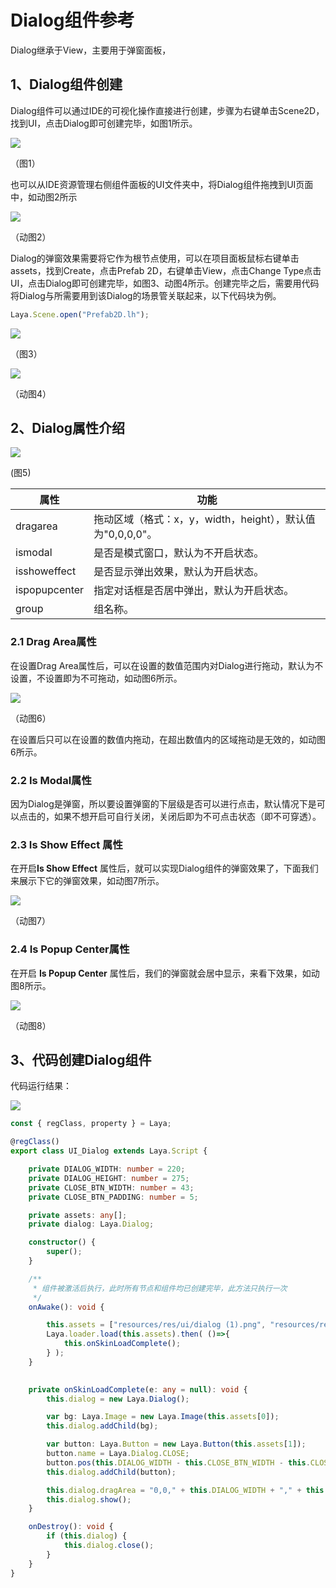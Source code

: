 # Dialog组件参考

Dialog继承于View，主要用于弹窗面板，

## 1、Dialog组件创建

Dialog组件可以通过IDE的可视化操作直接进行创建，步骤为右键单击Scene2D，找到UI，点击Dialog即可创建完毕，如图1所示。

![](img/1.png) 

（图1）

也可以从IDE资源管理右侧组件面板的UI文件夹中，将Dialog组件拖拽到UI页面中，如动图2所示

![](img/2.gif) 

（动图2）

Dialog的弹窗效果需要将它作为根节点使用，可以在项目面板鼠标右键单击assets，找到Create，点击Prefab 2D，右键单击View，点击Change Type点击UI，点击Dialog即可创建完毕，如图3、动图4所示。创建完毕之后，需要用代码将Dialog与所需要用到该Dialog的场景管关联起来，以下代码块为例。

```typescript
Laya.Scene.open("Prefab2D.lh");
```

![](img/3.png) 

（图3）

![](img/4.gif) 

（动图4）

## 2、Dialog属性介绍

![](img/5.png) 

(图5)

| 属性          | 功能                                                       |
| ------------- | ---------------------------------------------------------- |
| dragarea      | 拖动区域（格式：x，y，width，height），默认值为"0,0,0,0"。 |
| ismodal       | 是否是模式窗口，默认为不开启状态。                         |
| isshoweffect  | 是否显示弹出效果，默认为开启状态。                         |
| ispopupcenter | 指定对话框是否居中弹出，默认为开启状态。                   |
| group         | 组名称。                                                   |

### 2.1 Drag Area属性

在设置Drag Area属性后，可以在设置的数值范围内对Dialog进行拖动，默认为不设置，不设置即为不可拖动，如动图6所示。

![](img/6.gif) 

（动图6）

在设置后只可以在设置的数值内拖动，在超出数值内的区域拖动是无效的，如动图6所示。

### 2.2 Is Modal属性

因为Dialog是弹窗，所以要设置弹窗的下层级是否可以进行点击，默认情况下是可以点击的，如果不想开启可自行关闭，关闭后即为不可点击状态（即不可穿透）。

### 2.3 Is Show Effect 属性

在开启**Is Show Effect** 属性后，就可以实现Dialog组件的弹窗效果了，下面我们来展示下它的弹窗效果，如动图7所示。

![](img/7.gif) 

（动图7）

### 2.4 Is Popup Center属性

在开启 **Is Popup Center** 属性后，我们的弹窗就会居中显示，来看下效果，如动图8所示。

![](img/8.gif) 

（动图8）

## 3、代码创建Dialog组件

代码运行结果：

![](img/9.gif) 

```typescript
const { regClass, property } = Laya;

@regClass()
export class UI_Dialog extends Laya.Script {

    private DIALOG_WIDTH: number = 220;
	private DIALOG_HEIGHT: number = 275;
	private CLOSE_BTN_WIDTH: number = 43;
	private CLOSE_BTN_PADDING: number = 5;

	private assets: any[];
    private dialog: Laya.Dialog;

    constructor() {
        super();
    }

    /**
     * 组件被激活后执行，此时所有节点和组件均已创建完毕，此方法只执行一次
     */
    onAwake(): void {

		this.assets = ["resources/res/ui/dialog (1).png", "resources/res/ui/close.png"];
		Laya.loader.load(this.assets).then( ()=>{
            this.onSkinLoadComplete();
        } );
	}

	
	private onSkinLoadComplete(e: any = null): void {
		this.dialog = new Laya.Dialog();

		var bg: Laya.Image = new Laya.Image(this.assets[0]);
		this.dialog.addChild(bg);

		var button: Laya.Button = new Laya.Button(this.assets[1]);
		button.name = Laya.Dialog.CLOSE;
		button.pos(this.DIALOG_WIDTH - this.CLOSE_BTN_WIDTH - this.CLOSE_BTN_PADDING, this.CLOSE_BTN_PADDING);
		this.dialog.addChild(button);

		this.dialog.dragArea = "0,0," + this.DIALOG_WIDTH + "," + this.DIALOG_HEIGHT;
		this.dialog.show();
	}

	onDestroy(): void {
		if (this.dialog) {
			this.dialog.close();
		}
	}
}
```

